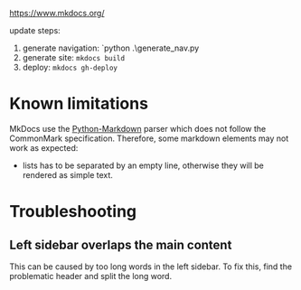 <https://www.mkdocs.org/>

update steps:

1. generate navigation: `python .\generate_nav.py
1. generate site: `mkdocs build`
1. deploy: `mkdocs gh-deploy`

# Known limitations
MkDocs use the [Python-Markdown](https://python-markdown.github.io/) parser which does not follow the CommonMark specification. Therefore, some markdown elements may not work as expected:

- lists has to be separated by an empty line, otherwise they will be rendered as simple text.


# Troubleshooting

## Left sidebar overlaps the main content
This can be caused by too long words in the left sidebar. To fix this, find the problematic header and split the long word.
